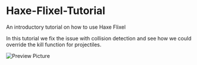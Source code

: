 # Haxe-Flixel-Tutorial

An introductory tutorial on how to use Haxe Flixel

In this tutorial we fix the issue with collision detection and see how we could override the kill function for projectiles.

![Preview Picture](https://github.com/Wolfman13/Haxe-Flixel-Tutorial/blob/Tutorial-12/Tutorial_12.png?raw=true)
